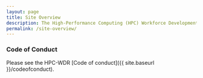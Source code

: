 ```yaml
---
layout: page
title: Site Overview
description: The High-Performance Computing (HPC) Workforce Development and Retention (WDR) Action group was established by the  Exascale Computing Project’s Broadening Participation Initiative as part of a sustainable plan to recruit and retain a diverse HPC workforce by fostering a supportive and inclusive culture within the computing sciences at DOE national laboratories.
permalink: /site-overview/
---
```






### Code of Conduct 

Please see the HPC-WDR [Code of conduct]({{ site.baseurl }}/codeofconduct).

